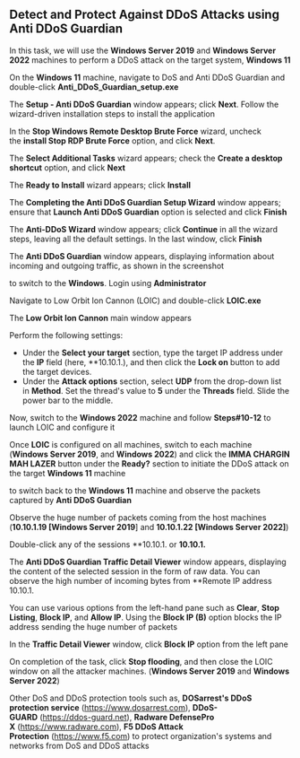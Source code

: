 
## Detect and Protect Against DDoS Attacks using Anti DDoS Guardian

In this task, we will use the **Windows Server 2019** and **Windows Server 2022** machines to perform a DDoS attack on the target system, **Windows 11**

On the **Windows 11** machine, navigate to DoS and Anti DDoS Guardian and double-click **Anti_DDoS_Guardian_setup.exe**

The **Setup - Anti DDoS Guardian** window appears; click **Next**. Follow the wizard-driven installation steps to install the application

In the **Stop Windows Remote Desktop Brute Force** wizard, uncheck the **install Stop RDP Brute Force** option, and click **Next**.

The **Select Additional Tasks** wizard appears; check the **Create a desktop shortcut** option, and click **Next**

The **Ready to Install** wizard appears; click **Install**

The **Completing the Anti DDoS Guardian Setup Wizard** window appears; ensure that **Launch Anti DDoS Guardian** option is selected and click **Finish**

The **Anti-DDoS Wizard** window appears; click **Continue** in all the wizard steps, leaving all the default settings. In the last window, click **Finish**

The **Anti DDoS Guardian** window appears, displaying information about incoming and outgoing traffic, as shown in the screenshot

to switch to the **Windows**. Login using **Administrator**

Navigate to Low Orbit Ion Cannon (LOIC) and double-click **LOIC.exe**

The **Low Orbit Ion Cannon** main window appears

Perform the following settings:

- Under the **Select your target** section, type the target IP address under the **IP** field (here, **10.10.1.), and then click the **Lock on** button to add the target devices.
- Under the **Attack options** section, select **UDP** from the drop-down list in **Method**. Set the thread's value to **5** under the **Threads** field. Slide the power bar to the middle.

Now, switch to the **Windows  2022** machine and follow **Steps#10-12** to launch LOIC and configure it

Once **LOIC** is configured on all machines, switch to each machine (**Windows Server 2019**, and **Windows 2022**) and click the **IMMA CHARGIN MAH LAZER** button under the **Ready?** section to initiate the DDoS attack on the target **Windows 11** machine

to switch back to the **Windows 11** machine and observe the packets captured by **Anti DDoS Guardian**

Observe the huge number of packets coming from the host machines (**10.10.1.19 [Windows Server 2019**] and **10.10.1.22 [Windows Server 2022]**)

Double-click any of the sessions **10.10.1. or **10.10.1.**

The **Anti DDoS Guardian Traffic Detail Viewer** window appears, displaying the content of the selected session in the form of raw data. You can observe the high number of incoming bytes from **Remote IP address 10.10.1.

You can use various options from the left-hand pane such as **Clear**, **Stop Listing**, **Block IP**, and **Allow IP**. Using the **Block IP (B)** option blocks the IP address sending the huge number of packets

In the **Traffic Detail Viewer** window, click **Block IP** option from the left pane

On completion of the task, click **Stop flooding**, and then close the LOIC window on all the attacker machines. (**Windows Server 2019** and **Windows Server 2022**)

Other DoS and DDoS protection tools such as, **DOSarrest's DDoS protection service** (https://www.dosarrest.com), **DDoS-GUARD** (https://ddos-guard.net), **Radware DefensePro X** (https://www.radware.com), **F5 DDoS Attack Protection** (https://www.f5.com) to protect organization's systems and networks from DoS and DDoS attacks